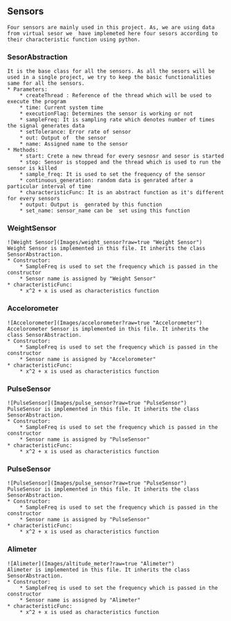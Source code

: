 ## Sensors
    Four sensors are mainly used in this project. As, we are using data from virtual sesor we  have implemeted here four sesors according to their characteristic function using python.

### SesorAbstraction
    It is the base class for all the sensors. As all the sesors will be used in a single project, we try to keep the basic functionalities same for all the sensors.
    * Parameters:
        * createThread : Reference of the thread which will be used to execute the program
        * time: Current system time
        * executionFlag: Determines the sensor is working or not
        * sampleFreq: It is sampling rate which denotes number of times the signal generates data
        * setTolerance: Error rate of sensor
        * out: Output of  the sensor
        * name: Assigned name to the sensor
    * Methods:
        * start: Crete a new thread for every sesnosr and sesor is started
        * stop: Sensor is stopped and the thread which is used to run the sensor is killed
        * sample_freq: It is used to set the frequency of the sensor
        * continuous_generation: random data is genrated after a particular interval of time
        * characteristicFunc: It is an abstract function as it's different for every sensors
        * output: Output is  genrated by this function
        * set_name: sensor_name can be  set using this function

### WeightSensor
    ![Weight Sensor](Images/weight_sensor?raw=true "Weight Sensor")
    Weight Sensor is implemented in this file. It inherits the class SensorAbstraction.
    * Constructor:
        * SampleFreq is used to set the frequency which is passed in the constructor
        * Sensor name is assigned by "Weight Sensor"
    * characteristicFunc:
        * x^2 + x is used as characteristics function

### Accelorometer
    ![Accelorometer](Images/accelorometer?raw=true "Accelorometer")
    Accelorometer Sensor is implemented in this file. It inherits the class SensorAbstraction.
    * Constructor:
        * SampleFreq is used to set the frequency which is passed in the constructor
        * Sensor name is assigned by "Accelorometer"
    * characteristicFunc:
        * x^2 + x is used as characteristics function

### PulseSensor
    ![PulseSensor](Images/pulse_sensor?raw=true "PulseSensor")
    PulseSensor is implemented in this file. It inherits the class SensorAbstraction.
    * Constructor:
        * SampleFreq is used to set the frequency which is passed in the constructor
        * Sensor name is assigned by "PulseSensor"
    * characteristicFunc:
        * x^2 + x is used as characteristics function

### PulseSensor
    ![PulseSensor](Images/pulse_sensor?raw=true "PulseSensor")
    PulseSensor is implemented in this file. It inherits the class SensorAbstraction.
    * Constructor:
        * SampleFreq is used to set the frequency which is passed in the constructor
        * Sensor name is assigned by "PulseSensor"
    * characteristicFunc:
        * x^2 + x is used as characteristics function

### Alimeter
    ![Alimeter](Images/altitude_meter?raw=true "Alimeter")
    Alimeter is implemented in this file. It inherits the class SensorAbstraction.
    * Constructor:
        * SampleFreq is used to set the frequency which is passed in the constructor
        * Sensor name is assigned by "Alimeter"
    * characteristicFunc:
        * x^2 + x is used as characteristics function